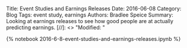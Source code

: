 Title: Event Studies and Earnings Releases
Date: 2016-06-08
Category: Blog
Tags: event study, earnings
Authors: Bradlee Speice
Summary: Looking at earnings releases to see how good people are at actually predicting earnings.
[//]: <> "Modified: "

<script type="text/javascript" src="https://cdn.jsdelivr.net/jquery/3.0.0/jquery.min.js"></script>

{% notebook 2016-6-8-event-studies-and-earnings-releases.ipynb %}

<script type="text/x-mathjax-config">
//MathJax.Hub.Config({tex2jax: {inlineMath: [['$','$'], ['\(','\)']]}});
MathJax.Hub.Config({tex2jax: {inlineMath: [['\$','\$']]}});
</script>
<script async src='https://cdn.mathjax.org/mathjax/latest/MathJax.js?config=TeX-AMS_CHTML'></script>
